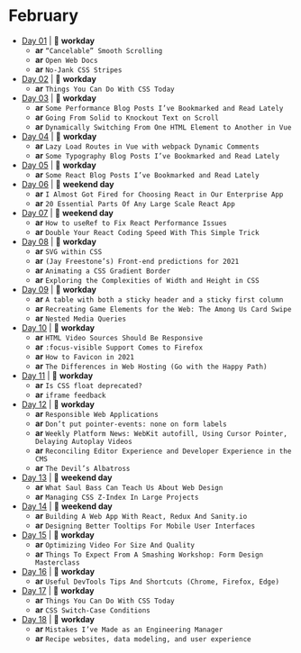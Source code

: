 # February

- [Day 01](02-01-2021.md) | :construction_worker: **workday**
  - **ar** `“Cancelable” Smooth Scrolling`
  - **ar** `Open Web Docs`
  - **ar** `No-Jank CSS Stripes`
- [Day 02](02-02-2021.md) | :construction_worker: **workday**
  - **ar** `Things You Can Do With CSS Today`
- [Day 03](02-03-2021.md) | :construction_worker: **workday**
  - **ar** `Some Performance Blog Posts I’ve Bookmarked and Read Lately`
  - **ar** `Going From Solid to Knockout Text on Scroll`
  - **ar** `Dynamically Switching From One HTML Element to Another in Vue`
- [Day 04](02-04-2021.md) | :construction_worker: **workday**
  - **ar** `Lazy Load Routes in Vue with webpack Dynamic Comments`
  - **ar** `Some Typography Blog Posts I’ve Bookmarked and Read Lately`
- [Day 05](02-05-2021.md) | :construction_worker: **workday**
  - **ar** `Some React Blog Posts I’ve Bookmarked and Read Lately`
- [Day 06](02-06-2021.md) | :sunrise_over_mountains: **weekend day**
  - **ar** `I Almost Got Fired for Choosing React in Our Enterprise App`
  - **ar** `20 Essential Parts Of Any Large Scale React App`
- [Day 07](02-07-2021.md) | :sunrise_over_mountains: **weekend day**
  - **ar** `How to useRef to Fix React Performance Issues`
  - **ar** `Double Your React Coding Speed With This Simple Trick`
- [Day 08](02-08-2021.md) | :construction_worker: **workday**
  - **ar** `SVG within CSS`
  - **ar** `(Jay Freestone’s) Front-end predictions for 2021`
  - **ar** `Animating a CSS Gradient Border`
  - **ar** `Exploring the Complexities of Width and Height in CSS`
- [Day 09](02-09-2021.md) | :construction_worker: **workday**
  - **ar** `A table with both a sticky header and a sticky first column`
  - **ar** `Recreating Game Elements for the Web: The Among Us Card Swipe`
  - **ar** `Nested Media Queries`
- [Day 10](02-10-2021.md) | :construction_worker: **workday**
  - **ar** `HTML Video Sources Should Be Responsive`
  - **ar** `:focus-visible Support Comes to Firefox`
  - **ar** `How to Favicon in 2021`
  - **ar** `The Differences in Web Hosting (Go with the Happy Path)`
- [Day 11](02-11-2021.md) | :construction_worker: **workday**
  - **ar** `Is CSS float deprecated?`
  - **ar** `iframe feedback`
- [Day 12](02-12-2021.md) | :construction_worker: **workday**
  - **ar** `Responsible Web Applications`
  - **ar** `Don’t put pointer-events: none on form labels`
  - **ar** `Weekly Platform News: WebKit autofill, Using Cursor Pointer, Delaying Autoplay Videos`
  - **ar** `Reconciling Editor Experience and Developer Experience in the CMS`
  - **ar** `The Devil’s Albatross`
- [Day 13](02-13-2021.md) | :sunrise_over_mountains: **weekend day**
  - **ar** `What Saul Bass Can Teach Us About Web Design`
  - **ar** `Managing CSS Z-Index In Large Projects`
- [Day 14](02-14-2021.md) | :sunrise_over_mountains: **weekend day**
  - **ar** `Building A Web App With React, Redux And Sanity.io`
  - **ar** `Designing Better Tooltips For Mobile User Interfaces`
- [Day 15](02-15-2021.md) | :construction_worker: **workday**
  - **ar** `Optimizing Video For Size And Quality`
  - **ar** `Things To Expect From A Smashing Workshop: Form Design Masterclass`
- [Day 16](02-16-2021.md) | :construction_worker: **workday**
  - **ar** `Useful DevTools Tips And Shortcuts (Chrome, Firefox, Edge)`
- [Day 17](02-17-2021.md) | :construction_worker: **workday**
  - **ar** `Things You Can Do With CSS Today`
  - **ar** `CSS Switch-Case Conditions`
- [Day 18](02-18-2021.md) | :construction_worker: **workday**
  - **ar** `Mistakes I’ve Made as an Engineering Manager`
  - **ar** `Recipe websites, data modeling, and user experience`
